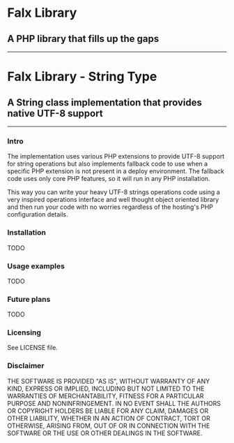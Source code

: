 # Falx Library

## A PHP library that fills up the gaps

* * *

# Falx Library - String Type 

## A String class implementation that provides native UTF-8 support 

* * *

### Intro

The implementation uses various PHP extensions to provide UTF-8 support for string operations but also implements fallback code to use when a specific PHP extension is not present in a deploy environment. The fallback code uses only core PHP features, so it will run in any PHP installation.

This way you can write your heavy UTF-8 strings operations code using a very inspired operations interface and well thought object oriented library and then run your code with no worries regardless of the hosting's PHP configuration details.

### Installation

TODO

### Usage examples

TODO

### Future plans

TODO

### Licensing

See LICENSE file.

### Disclaimer

THE SOFTWARE IS PROVIDED "AS IS", WITHOUT WARRANTY OF ANY KIND, EXPRESS OR
IMPLIED, INCLUDING BUT NOT LIMITED TO THE WARRANTIES OF MERCHANTABILITY,
FITNESS FOR A PARTICULAR PURPOSE AND NONINFRINGEMENT. IN NO EVENT SHALL THE
AUTHORS OR COPYRIGHT HOLDERS BE LIABLE FOR ANY CLAIM, DAMAGES OR OTHER
LIABILITY, WHETHER IN AN ACTION OF CONTRACT, TORT OR OTHERWISE, ARISING FROM,
OUT OF OR IN CONNECTION WITH THE SOFTWARE OR THE USE OR OTHER DEALINGS IN
THE SOFTWARE.
